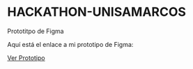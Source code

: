 # HACKATHON-UNISAMARCOS
Prototitpo de Figma

Aquí está el enlace a mi prototipo de Figma:

[Ver Prototipo](https://www.figma.com/proto/tn9AEYj8n4iVuBVQ4ynIBI/INICIO?page-id=0%3A1&type=design&node-id=307-142&viewport=-1577%2C1348%2C1&t=I6oklfCnpLLPGimc-1&scaling=scale-down&starting-point-node-id=302%3A6&show-proto-sidebar=1&mode=design)
